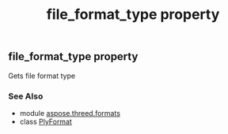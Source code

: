 ﻿---
title: file_format_type property
second_title: Aspose.3D for Python via .NET API References
description: 
type: docs
weight: 620
url: /python-net/aspose.threed.formats/plyformat/file_format_type/
is_root: false
---

## file_format_type property


Gets file format type

### See Also
* module [aspose.threed.formats](../../)
* class [PlyFormat](/3d/python-net/aspose.threed.formats/plyformat)
